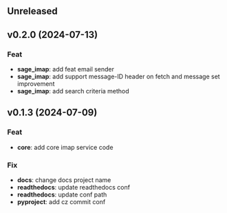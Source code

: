 ## Unreleased

## v0.2.0 (2024-07-13)

### Feat

- **sage_imap**: add feat email sender
- **sage_imap**: add support message-ID header on fetch and message set improvement
- **sage_imap**: add search criteria method

## v0.1.3 (2024-07-09)

### Feat

- **core**: add core imap service code

### Fix

- **docs**: change docs project name
- **readthedocs**: update readthedocs conf
- **readthedocs**: update conf path
- **pyproject**: add cz commit conf
